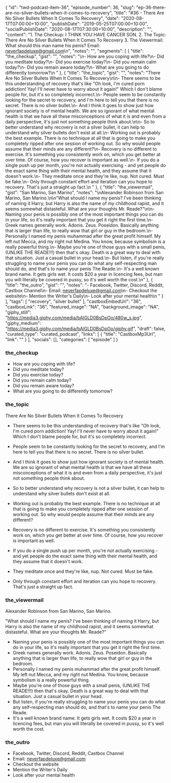 {
	"id": "twd-podcast-item-36",
	"episode_number": 36,
	"slug": "ep-36-there-are-no-silver-bullets-when-it-comes-to-recovery",
	"title": "#36 - There Are No Silver Bullets When It Comes To Recovery",
	"date": "2020-08-17T07:00:00+10:00",
	"publishDate": "2019-05-25T07:00:00+10:00",
	"socialPublishDate": "2020-08-17T07:30:00+10:00",
	"description": "",
	"content": "1. The Checkup: I THINK YOU HAVE CANCER SON. 2. The Topic: There Are No Silver Bullets When It Comes To Recovery 3. The Viewermail: What should this man name his penis? Email: neverfapdeluxe@gmail.com\n",
	"notes": "",
	"segments": [
		{
			"title": "the_checkup",
			"gist": "",
			"notes": "\n- How are you coping with life?\n- Did you meditate today?\n- Did you exercise today?\n- Did you remain calm today?\n- Did you remain aware today?\n- What are you going to do differently tomorrow?\n      "
		},
		{
			"title": "the_topic",
			"gist": "",
			"notes": "There Are No Silver Bullets When It Comes To Recovery\n\n- There seems to be this understanding of recovery that's like \"Oh look, I'm cured porn addiction! Yay! I'll never have to worry about it again!\" Which I don't blame people for, but it's so completely incorrect.\n- People seem to be constantly looking for the secret to recovery, and I'm here to tell you that there is no secret. There is no silver bullet.\n- And I think it goes to show just how ignorant society is of mental health. We are so ignorant of what mental health is that we have all these misconceptions of what it is and even from a daily perspective, it's just not something people think about.\n\n- So to better understand why recovery is not a silver bullet, it can help to understand why silver bullets don't exist at all.\n- Working out is probably the best example. There is no technique at all that is going to make you completely ripped after one session of working out. So why would people assume that their minds are any different?\n- Recovery is no different to exercise. It's something you consistently work on, which you get better at over time. Of course, how you recover is important as well.\n- If you do a single push up per month, you're not actually exercising - and yet people do the exact same thing with their mental health, and they assume that it doesn't work.\n- They meditate once and they're like, nup. Not cured. Must be fake.\n- Only through constant effort and iteration can you hope to recovery. That's just a straight up fact.\n      "
		},
		{
			"title": "the_viewermail",
			"gist": "San Marino, San Marino",
			"notes": "\nAlexander Robinson from San Marino, San Marino.\n\n\"What should I name my penis? I've been thinking of naming it Harry, but Harry is also the name of my childhood rapist, and it seems somewhat distasteful. What are your thoughts Mr. Reade?\"\n\n- Naming your penis is possibly one of the most important things you can do in your life, so it's really important that you get it right the first time.\n- Greek names generally work. Adonis. Zeus. Poseidon. Basically anything that is larger than life, to really wow that girl or guy in the bedroom.\n- Personally I named my penis muhammad after the great profit himself. My left nut Mecca, and my right nut Medina. You know, because symbolism is a really powerful thing.\n- Maybe you're one of those guys with a small penis, (UNLIKE THE READE!!!) then that's okay. Death is a great way to deal with that situation. Just a casual bullet in your head.\n- But listen, if you're really struggling to name your penis you can do what any self-respecting man should do, and that's to name your penis The Reade.\n- It's a well known brand name. It gets girls wet. It costs $20 a year in licencing fees, but man you will literally be covered in pussy, so it's well worth the cost.\n"
		},
		{
			"title": "the_outro",
			"gist": "",
			"notes": "- Facebook, Twitter, Discord, Reddit, Castbox Channel\n- Email: neverfapdeluxe@gmail.com\n- Checkout the website\n- Mention the Writer's Daily\n- Look after your mental health\n      "
		}
	],
	"tags": [
		"recovery",
		"silver bullet"
	],
	"castboxEmbedUrl": "36",
	"castboxLink": "36",
	"featured_image": "NA",
	"background_image": "NA",
	"giphy_still": "https://media3.giphy.com/media/bAlGLD0BsDpOo/480w_s.jpg",
	"giphy_medium": "https://media3.giphy.com/media/bAlGLD0BsDpOo/giphy.gif",
	"draft": false,
	"curated_type": "curated_podcast",
	"links": [
		{
			"title": "CastboxMp3Url",
			"link": ""
		}
	],
	"socials": [],
	"categories": [
		"episode"
	]
}

### the_checkup


- How are you coping with life?
- Did you meditate today?
- Did you exercise today?
- Did you remain calm today?
- Did you remain aware today?
- What are you going to do differently tomorrow?
      
### the_topic

There Are No Silver Bullets When It Comes To Recovery

- There seems to be this understanding of recovery that's like "Oh look, I'm cured porn addiction! Yay! I'll never have to worry about it again!" Which I don't blame people for, but it's so completely incorrect.
- People seem to be constantly looking for the secret to recovery, and I'm here to tell you that there is no secret. There is no silver bullet.
- And I think it goes to show just how ignorant society is of mental health. We are so ignorant of what mental health is that we have all these misconceptions of what it is and even from a daily perspective, it's just not something people think about.

- So to better understand why recovery is not a silver bullet, it can help to understand why silver bullets don't exist at all.
- Working out is probably the best example. There is no technique at all that is going to make you completely ripped after one session of working out. So why would people assume that their minds are any different?
- Recovery is no different to exercise. It's something you consistently work on, which you get better at over time. Of course, how you recover is important as well.
- If you do a single push up per month, you're not actually exercising - and yet people do the exact same thing with their mental health, and they assume that it doesn't work.
- They meditate once and they're like, nup. Not cured. Must be fake.
- Only through constant effort and iteration can you hope to recovery. That's just a straight up fact.
      
### the_viewermail


Alexander Robinson from San Marino, San Marino.

"What should I name my penis? I've been thinking of naming it Harry, but Harry is also the name of my childhood rapist, and it seems somewhat distasteful. What are your thoughts Mr. Reade?"

- Naming your penis is possibly one of the most important things you can do in your life, so it's really important that you get it right the first time.
- Greek names generally work. Adonis. Zeus. Poseidon. Basically anything that is larger than life, to really wow that girl or guy in the bedroom.
- Personally I named my penis muhammad after the great profit himself. My left nut Mecca, and my right nut Medina. You know, because symbolism is a really powerful thing.
- Maybe you're one of those guys with a small penis, (UNLIKE THE READE!!!) then that's okay. Death is a great way to deal with that situation. Just a casual bullet in your head.
- But listen, if you're really struggling to name your penis you can do what any self-respecting man should do, and that's to name your penis The Reade.
- It's a well known brand name. It gets girls wet. It costs $20 a year in licencing fees, but man you will literally be covered in pussy, so it's well worth the cost.

### the_outro

- Facebook, Twitter, Discord, Reddit, Castbox Channel
- Email: neverfapdeluxe@gmail.com
- Checkout the website
- Mention the Writer's Daily
- Look after your mental health
      
